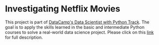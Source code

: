 # Investigating Netflix Movies
This project is part of [DataCamp's Data Scientist with Python Track](https://app.datacamp.com/learn/career-tracks/data-scientist-with-python).
The goal is to apply the skills learned in the basic and intermediate Python courses to solve a real-world data science project.
Please click on this [link](https://app.datacamp.com/learn/projects/entertainment-data/guided/Python) for full description.
